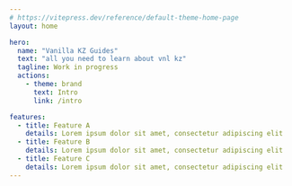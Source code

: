 ```yaml
---
# https://vitepress.dev/reference/default-theme-home-page
layout: home

hero:
  name: "Vanilla KZ Guides"
  text: "all you need to learn about vnl kz"
  tagline: Work in progress
  actions:
    - theme: brand
      text: Intro
      link: /intro

features:
  - title: Feature A
    details: Lorem ipsum dolor sit amet, consectetur adipiscing elit
  - title: Feature B
    details: Lorem ipsum dolor sit amet, consectetur adipiscing elit
  - title: Feature C
    details: Lorem ipsum dolor sit amet, consectetur adipiscing elit
---
```


